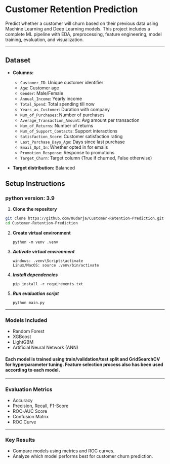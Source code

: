 # Customer Retention Prediction

Predict whether a customer will churn based on their previous data using Machine Learning and Deep Learning models. This project includes a complete ML pipeline with EDA, preprocessing, feature engineering, model training, evaluation, and visualization.

---

## Dataset

- **Columns:**
  - `Customer_ID`: Unique customer identifier
  - `Age`: Customer age
  - `Gender`: Male/Female
  - `Annual_Income`: Yearly income
  - `Total_Spend`: Total spending till now
  - `Years_as_Customer`: Duration with company
  - `Num_of_Purchases`: Number of purchases
  - `Average_Transaction_Amount`: Avg amount per transaction
  - `Num_of_Returns`: Number of returns
  - `Num_of_Support_Contacts`: Support interactions
  - `Satisfaction_Score`: Customer satisfaction rating
  - `Last_Purchase_Days_Ago`: Days since last purchase
  - `Email_Opt_In`: Whether opted in for emails
  - `Promotion_Response`: Response to promotions
  - `Target_Churn`: Target column (True if churned, False otherwise)

- **Target distribution:** Balanced

## Setup Instructions
### python version: 3.9

1. **Clone the repository**
```bash
git clone https://github.com/Oudarja/Customer-Retention-Prediction.git
cd Customer-Retention-Prediction
```
2. **Create virtual environment**
   ```
   python -m venv .venv
   ```
3. ***Activate virtual environment***
   ```
   windows: .venv\Scripts\activate
   Linux/MacOS: source .venv/bin/activate
   ```
4. ***Install dependencies***
   ```
   pip install -r requirements.txt
   ```
6. ***Run evaluation script***
   ```
   python main.py
   ```

---
### Models Included
 - Random Forest
 - XGBoost
 - LightGBM
 - Artificial Neural Network (ANN)
#### Each model is trained using train/validation/test split and GridSearchCV for hyperparameter tuning. Feature selection process also has been used according to each model.
---
### Evaluation Metrics
 - Accuracy
 - Precision, Recall, F1-Score
 - ROC-AUC Score
 - Confusion Matrix
 - ROC Curve
---
### Key Results
- Compare models using metrics and ROC curves.
- Analyze which model performs best for customer churn prediction.
